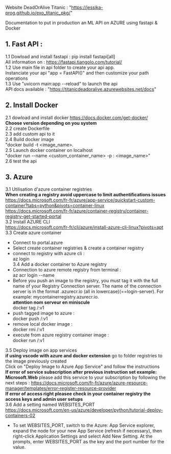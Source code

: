 Website DeadOrAlive Titanic : "https://jessika-prog.github.io/exo_titanic_pkg/"

Documentation to put in production an ML API on AZURE using fastapi & Docker


## 1. Fast API :

1.1 Dowload and install fastapi : pip install fastapi[all]    
All information on : https://fastapi.tiangolo.com/tutorial/    
1.2 Use main file in api folder to create your api app.    
Instanciate your api "app = FastAPI()" and then customize your path operations        
1.3 Use "uvicorn main:app --reload" to launch the api        
API docs available : "https://titanicdeadoralive.azurewebsites.net/docs"        


## 2. Install Docker

2.1 dowload and install docker https://docs.docker.com/get-docker/          
__Choose version depending on you system__    
2.2 create Dockerfile       
2.3 add custom api to it   
2.4 Build docker image      
"docker build -t  <image_name>.    
2.5 Launch docker container on localhost        
"docker run --name <custom_container_name> -p <Hostport>:<Containerport> <image_name>"      
2.6 test the api   

## 3. Azure
3.1 Utilisation d'azure container registries     
 **When creating a registry avoid uppercase to limit authentifications issues**        
https://docs.microsoft.com/fr-fr/azure/app-service/quickstart-custom-container?tabs=python&pivots=container-linux     
https://docs.microsoft.com/fr-fr/azure/container-registry/container-registry-get-started-portal    
3.2 Install  AZURE CLI   
https://docs.microsoft.com/fr-fr/cli/azure/install-azure-cli-linux?pivots=apt    
3.3 Create azure container       
 * Connect to portal.azure         
 * Select create container registries & create a container registry       
 * connect to registry with azure cli :       
 az login       
 3.4 Add a docker container to Azure registry  
 * Connection to azure remote registry from terminal :     
 az acr login --name <registry-name>    
 * Before you push an image to the registry, you must tag it with the full name of your Registry Connection server. The name of the connection server is in the format <registry-name> .azurecr.io (all in lowercase)(==login-server). For example: mycontainerregistry.azurecr.io.  
 **attention nom serveur en miniscule**  
 docker tag <dockerimagename> <login-server>/<nomimagesurazure>:v1   
 * push tagged image to azure  :        
docker push <login-server>/<nomimagesurazure>:v1      
* remove local docker image :    
docker rmi <login-server>/<nomimagesurazure>:v1    
* execute from azure registry container image :    
docker run <login-server>/<nomimagesurazure>:v1    

3.5 Deploy image on app services      
**if using vscode with azure and docker extension** go to folder registries to the image previously created    
Click on "Deploy Image to Azure App Service" and follow the instructions     
**If error of service subscription after previous instruction set example: Microsoft.Web** please add this service to your subscription by following the next steps : 
 https://docs.microsoft.com/fr-fr/azure/azure-resource-manager/templates/error-register-resource-provider     
 **If error of access right pleasee check in your container registry the access keys and admin user setups**    
3.6  Add a setting named WEBSITES_PORT        
https://docs.microsoft.com/en-us/azure/developer/python/tutorial-deploy-containers-02        
* To set WEBSITES_PORT, switch to the Azure: App Service explorer, expand the node for your new App Service (refresh if necessary), then right-click Application Settings and select Add New Setting. At the prompts, enter WEBSITES_PORT as the key and the port number for the value.



